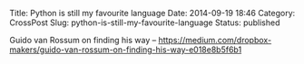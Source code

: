 Title: Python is still my favourite language
Date: 2014-09-19 18:46
Category: CrossPost
Slug: python-is-still-my-favourite-language
Status: published

Guido van Rossum on finding his way –
<https://medium.com/dropbox-makers/guido-van-rossum-on-finding-his-way-e018e8b5f6b1>

